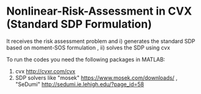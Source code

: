 # Nonlinear-Risk-Assessment in CVX (Standard SDP Formulation)

It receives the risk assessment problem and i) generates the standard SDP based on moment-SOS formulation , ii) solves the SDP using cvx

To run the codes you need the following packages in MATLAB:

1) cvx http://cvxr.com/cvx
2) SDP solvers like "mosek" https://www.mosek.com/downloads/ , "SeDumi" http://sedumi.ie.lehigh.edu/?page_id=58
